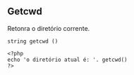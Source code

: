 ## Getcwd

Retonra o diretório corrente.
```
string getcwd ()

<?php
echo 'o diretório atual é: '. getcwd()
?>
```

